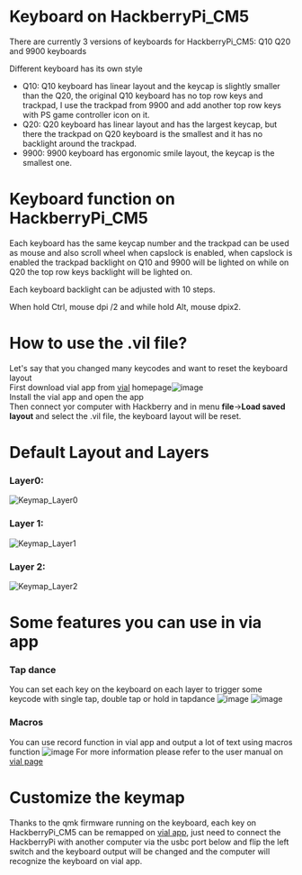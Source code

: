 # Keyboard on HackberryPi_CM5

There are currently 3 versions of keyboards for HackberryPi_CM5: Q10 Q20 and 9900 keyboards

Different keyboard has its own style

* Q10: Q10 keyboard has linear layout and the keycap is slightly smaller than the Q20, the original Q10 keyboard has no top row keys and trackpad, I use the trackpad from 9900 and add another top row keys with PS game controller icon on it.
* Q20: Q20 keyboard has linear layout and has the largest keycap, but there the trackpad on Q20 keyboard is the smallest and it has no backlight around the trackpad.
* 9900: 9900 keyboard has ergonomic smile layout, the keycap is the smallest one. 

# Keyboard function on HackberryPi_CM5

Each keyboard has the same keycap number and the trackpad can be used as mouse and also scroll wheel when capslock is enabled, when capslock is enabled the trackpad backlight on Q10 and 9900 will be lighted on while on Q20 the top row keys backlight will be lighted on.

Each keyboard backlight can be adjusted with 10 steps.

When hold Ctrl, mouse dpi /2 and while hold Alt, mouse dpix2.

# How to use the .vil file?  
Let's say that you changed many keycodes and want to reset the keyboard layout  
First download vial app from [vial](https://get.vial.today/) homepage![image](https://github.com/user-attachments/assets/351fe201-cb4a-4483-83c8-f314ae1b860c)  
Install the vial app and open the app  
Then connect yor computer with Hackberry and in menu **file**->**Load saved layout** and select the .vil file, the keyboard layout will be reset.  

# Default Layout and Layers
### Layer0:
![Keymap_Layer0](https://github.com/user-attachments/assets/85eecbcd-65fe-4cdd-a51c-9182c82d6bc5)

### Layer 1:
![Keymap_Layer1](https://github.com/user-attachments/assets/28c5043a-dd23-416b-a23b-b14b5fdf9ce6)

### Layer 2:
![Keymap_Layer2](https://github.com/user-attachments/assets/221d4d2e-35c9-4349-9c26-a69c27b6d6a1)

# Some features you can use in via app

### Tap dance
You can set each key on the keyboard on each layer to trigger some keycode with single tap, double tap or hold in tapdance
![image](https://github.com/user-attachments/assets/9abfda2b-e50f-4dd1-bb3b-b38e9443e5ee)
![image](https://github.com/user-attachments/assets/906d2bc7-08cd-4536-8c16-bde581c5c4db)
### Macros
You can use record function in vial app and output a lot of text using macros function
![image](https://github.com/user-attachments/assets/791de464-f01c-4d54-8314-c62dc13d63ad)
For more information please refer to the user manual on [vial page](https://get.vial.today/manual/)


# Customize the keymap

Thanks to the qmk firmware running on the keyboard, each key on HackberryPi_CM5 can be remapped on [vial app](https://get.vial.today/), just need to connect the HackberryPi with another computer via the usbc port below and flip the left switch and the keyboard output will be changed and the computer will recognize the keyboard on vial app. 
